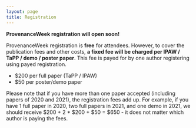 ```yaml
---
layout: page
title: Registration
---
```


**ProvenanceWeek registration will open soon!**

ProvenanceWeek registration is **free** for attendees. However, to cover the publication fees and other costs, **a fixed fee will be charged per IPAW / TaPP / demo / poster paper**. This fee is payed for by one author registering using payed registration.

- $200 per full paper (TaPP / IPAW)
- $50 per poster/demo paper

Please note that if you have more than one paper accepted (including papers of 2020 and 2021), the registration fees add up. For example,    if you have 1 full paper in 2020, two full papers in 2021, and one demo in 2021, we should receive $200 + 2 * $200 + $50 = $650 - it
does not matter which author is paying the fees.
